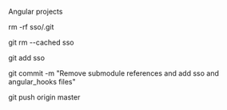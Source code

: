 Angular projects

<!-- Note before pushing projects to repo -->
<!-- -- Remove the .git file of the angular projects because its considered as another repo  -->

rm -rf sso/.git

<!-- Remove the Submodule Reference: You need to remove the submodule reference for example project sso. First, you can remove the submodule entry from the Git index from the root of the repo S:\visual_studio\Lex\Angular -->

git rm --cached sso <!-- sso is project -->

<!-- stage the changes -->

git add sso

<!-- commite the staged chnages  -->

git commit -m "Remove submodule references and add sso and angular_hooks files"

<!-- push  -->

git push origin master
